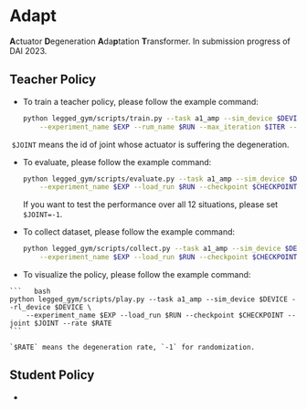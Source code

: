# Adapt
**A**ctuator  **D**egeneration **A**da**p**tation **T**ransformer. In submission progress of DAI 2023.



## Teacher Policy

-   To train a teacher policy, please follow the example command:

    ```bash
    python legged_gym/scripts/train.py --task a1_amp --sim_device $DEVICE --rl_device $DEVICE \
    	--experiment_name $EXP --rum_name $RUN --max_iteration $ITER --joint $JOINT --seed $SEED
    ```

​		`$JOINT` means the id of joint whose actuator is suffering the degeneration.

-   To evaluate, please follow the example command:

    ```bash
    python legged_gym/scripts/evaluate.py --task a1_amp --sim_device $DEVICE --rl_device $DEVICE \
    	--experiment_name $EXP --load_run $RUN --checkpoint $CHECKPOINT --file_name $FILE --joint $JOINT
    ```

    If you want to test the performance over all 12 situations, please set `$JOINT=-1`.

-   To collect dataset, please follow the example command:

    ```bash
    python legged_gym/scripts/collect.py --task a1_amp --sim_device $DEVICE --rl_device $DEVICE \
    	--experiment_name $EXP --load_run $RUN --checkpoint $CHECKPOINT --file_name $FILE --joint $JOINT
    ```

-    To visualize the policy, please follow the example command:

    ```   bash
    python legged_gym/scripts/play.py --task a1_amp --sim_device $DEVICE --rl_device $DEVICE \
    	--experiment_name $EXP --load_run $RUN --checkpoint $CHECKPOINT --joint $JOINT --rate $RATE
    ```

    `$RATE` means the degeneration rate, `-1` for randomization.


## Student Policy

-   
